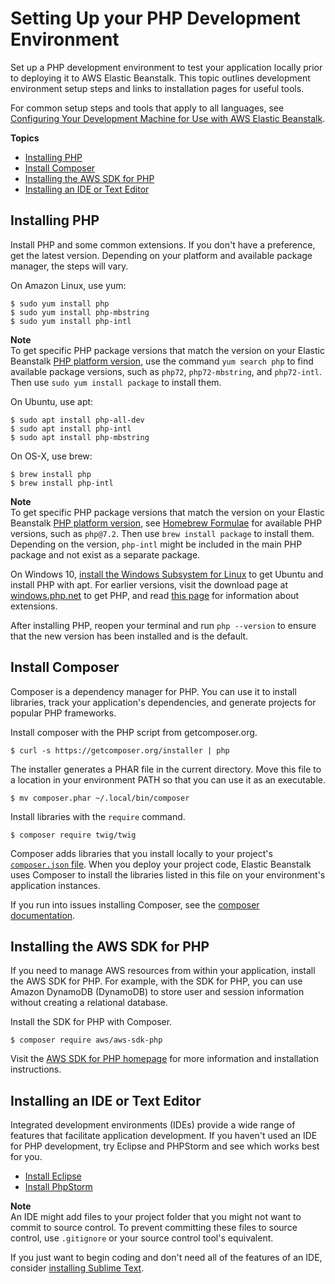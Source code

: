 # Setting Up your PHP Development Environment<a name="php-development-environment"></a>

Set up a PHP development environment to test your application locally prior to deploying it to AWS Elastic Beanstalk\. This topic outlines development environment setup steps and links to installation pages for useful tools\.

For common setup steps and tools that apply to all languages, see [Configuring Your Development Machine for Use with AWS Elastic Beanstalk](chapter-devenv.md)\.

**Topics**
+ [Installing PHP](#php-development-environment-php)
+ [Install Composer](#php-development-environment-libraries)
+ [Installing the AWS SDK for PHP](#php-development-environment-sdk)
+ [Installing an IDE or Text Editor](#php-development-environment-ide)

## Installing PHP<a name="php-development-environment-php"></a>

Install PHP and some common extensions\. If you don't have a preference, get the latest version\. Depending on your platform and available package manager, the steps will vary\.

On Amazon Linux, use yum:

```
$ sudo yum install php
$ sudo yum install php-mbstring
$ sudo yum install php-intl
```

**Note**  
To get specific PHP package versions that match the version on your Elastic Beanstalk [PHP platform version](https://docs.aws.amazon.com/elasticbeanstalk/latest/platforms/platforms-supported.html#platforms-supported.PHP), use the command `yum search php` to find available package versions, such as `php72`, `php72-mbstring`, and `php72-intl`\. Then use `sudo yum install package` to install them\.

On Ubuntu, use apt:

```
$ sudo apt install php-all-dev
$ sudo apt install php-intl
$ sudo apt install php-mbstring
```

On OS\-X, use brew:

```
$ brew install php
$ brew install php-intl
```

**Note**  
To get specific PHP package versions that match the version on your Elastic Beanstalk [PHP platform version](https://docs.aws.amazon.com/elasticbeanstalk/latest/platforms/platforms-supported.html#platforms-supported.PHP), see [Homebrew Formulae](https://formulae.brew.sh/formula/) for available PHP versions, such as `php@7.2`\. Then use `brew install package` to install them\.  
Depending on the version, `php-intl` might be included in the main PHP package and not exist as a separate package\.

On Windows 10, [install the Windows Subsystem for Linux](https://docs.microsoft.com/en-us/windows/wsl/install-win10) to get Ubuntu and install PHP with apt\. For earlier versions, visit the download page at [windows\.php\.net](http://windows.php.net/download/) to get PHP, and read [this page](http://php.net/manual/en/install.windows.legacy.index.php#install.windows.legacy.extensions) for information about extensions\.

After installing PHP, reopen your terminal and run `php --version` to ensure that the new version has been installed and is the default\.

## Install Composer<a name="php-development-environment-libraries"></a>

Composer is a dependency manager for PHP\. You can use it to install libraries, track your application's dependencies, and generate projects for popular PHP frameworks\.

Install composer with the PHP script from getcomposer\.org\.

```
$ curl -s https://getcomposer.org/installer | php
```

The installer generates a PHAR file in the current directory\. Move this file to a location in your environment PATH so that you can use it as an executable\.

```
$ mv composer.phar ~/.local/bin/composer
```

Install libraries with the `require` command\.

```
$ composer require twig/twig
```

Composer adds libraries that you install locally to your project's [`composer.json` file](php-configuration-composer.md)\. When you deploy your project code, Elastic Beanstalk uses Composer to install the libraries listed in this file on your environment's application instances\.

If you run into issues installing Composer, see the [composer documentation](https://getcomposer.org/)\.

## Installing the AWS SDK for PHP<a name="php-development-environment-sdk"></a>

If you need to manage AWS resources from within your application, install the AWS SDK for PHP\. For example, with the SDK for PHP, you can use Amazon DynamoDB \(DynamoDB\) to store user and session information without creating a relational database\.

Install the SDK for PHP with Composer\.

```
$ composer require aws/aws-sdk-php
```

Visit the [AWS SDK for PHP homepage](https://aws.amazon.com/sdk-for-php/) for more information and installation instructions\.

## Installing an IDE or Text Editor<a name="php-development-environment-ide"></a>

Integrated development environments \(IDEs\) provide a wide range of features that facilitate application development\. If you haven't used an IDE for PHP development, try Eclipse and PHPStorm and see which works best for you\.
+  [Install Eclipse](https://www.eclipse.org/downloads/) 
+  [Install PhpStorm](https://www.jetbrains.com/phpstorm/) 

**Note**  
An IDE might add files to your project folder that you might not want to commit to source control\. To prevent committing these files to source control, use `.gitignore` or your source control tool's equivalent\.

If you just want to begin coding and don't need all of the features of an IDE, consider [installing Sublime Text](http://www.sublimetext.com/)\.